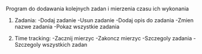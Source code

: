 Program do dodawania kolejnych zadan i mierzenia czasu ich wykonania

1) Zadania:
	-Dodaj zadanie
	-Usun zadanie
	-Dodaj opis do zadania
	-Zmien nazwe zadania
	-Pokaz wszystkie zadania
	
2) Time tracking:
	-Zacznij mierzyc
	-Zakoncz mierzyc
	-Szczegoly zadania
	-Szczegoly wszystkich zadan
